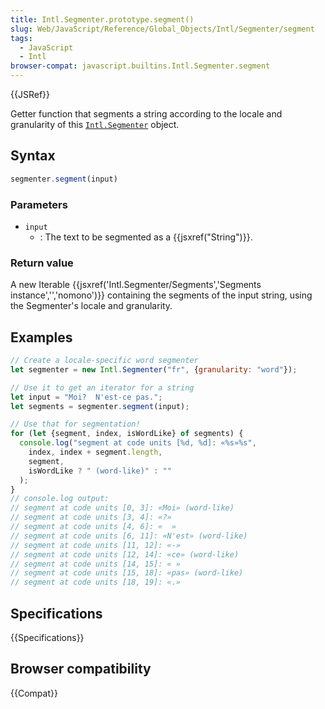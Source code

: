 ```yaml
---
title: Intl.Segmenter.prototype.segment()
slug: Web/JavaScript/Reference/Global_Objects/Intl/Segmenter/segment
tags:
  - JavaScript
  - Intl
browser-compat: javascript.builtins.Intl.Segmenter.segment
---
```

{{JSRef}}

Getter function that segments a string according to the locale and granularity of this [`Intl.Segmenter`](/en-US/docs/Web/JavaScript/Reference/Global_Objects/Intl/Segmenter) object.


## Syntax

```js
segmenter.segment(input)
```

### Parameters

- `input`
  - : The text to be segmented as a {{jsxref("String")}}.

### Return value

A new Iterable {{jsxref('Intl.Segmenter/Segments','Segments instance','','nomono')}} containing the segments of the input string, using the Segmenter's locale and granularity.

## Examples

```js
// Create a locale-specific word segmenter
let segmenter = new Intl.Segmenter("fr", {granularity: "word"});

// Use it to get an iterator for a string
let input = "Moi?  N'est-ce pas.";
let segments = segmenter.segment(input);

// Use that for segmentation!
for (let {segment, index, isWordLike} of segments) {
  console.log("segment at code units [%d, %d]: «%s»%s",
    index, index + segment.length,
    segment,
    isWordLike ? " (word-like)" : ""
  );
}
// console.log output:
// segment at code units [0, 3]: «Moi» (word-like)
// segment at code units [3, 4]: «?»
// segment at code units [4, 6]: «  »
// segment at code units [6, 11]: «N'est» (word-like)
// segment at code units [11, 12]: «-»
// segment at code units [12, 14]: «ce» (word-like)
// segment at code units [14, 15]: « »
// segment at code units [15, 18]: «pas» (word-like)
// segment at code units [18, 19]: «.»
```

## Specifications

{{Specifications}}

## Browser compatibility

{{Compat}}
